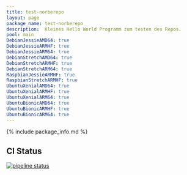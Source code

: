 ```yaml
---
title: test-norberepo
layout: page
package_name: test-norberepo
description:  Kleines Hello World Programm zum testen des Repos.
pool: main
DebianJessieAMD64: true
DebianJessieARMHF: true
DebianJessieARM64: true
DebianStretchAMD64: true
DebianStretchARMHF: true
DebianStretchARM64: true
RaspbianJessieARMHF: true
RaspbianStretchARMHF: true
UbuntuXenialAMD64: true
UbuntuXenialARMHF: true
UbuntuXenialARM64: true
UbuntuBionicAMD64: true
UbuntuBionicARMHF: true
UbuntuBionicARM64: true
---
```



{% include package_info.md  %}


## CI Status
 [![pipeline status](https://gitlab.norbert-ruehl.de/packages/TestRepoHelloWorld/badges/master/pipeline.svg)](https://gitlab.norbert-ruehl.de/packages/TestRepoHelloWorld/pipelines)


